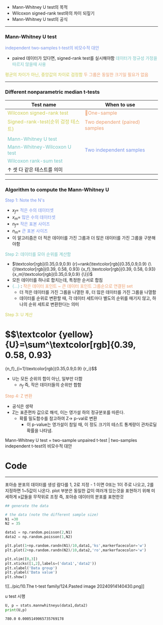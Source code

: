  - Mann-Whitney U test의 목적
 - Wilcoxon signed-rank test와의 차이 되짚기
 - Mann-Whitney U test의 공식

---
### Mann-Whitney U test

<span style="color:rgb(118, 147, 234)">independent two-samples t-test의 비모수적 대안</span>
- paired 데이터가 있다면, signed-rank test를 실시해야함
<span style="color:rgb(205, 205, 81)"></span>
<span style="color:rgb(116, 195, 194)">데이터가 정규성 가정을 따르지 않을때 사용</span>

<span style="color:rgb(205, 205, 81)">평균의 차이가 아닌, 중앙값의 차이로 검정함</span> <span style="color:rgb(236, 158, 111)">두 그룹은 동일한 크기일 필요가 없음</span>

---
### Different nonparametric median t-tests

| Test name                                                                  | When to use                                                                  |
| -------------------------------------------------------------------------- | ---------------------------------------------------------------------------- |
| <span style="color:rgb(205, 205, 81)">Wilcoxon signed-rank test</span>     | <span style="color:rgb(236, 158, 111)">One-sample</span>                    |
| <span style="color:rgb(205, 205, 81)">Signed-rank-test(순위 검정 테스트)</span>   | <span style="color:rgb(236, 158, 111)">Two dependent (paired) samples</span> |
|                                                                            |                                                                              |
| <span style="color:rgb(116, 195, 194)">Mann-Whitney U test</span>          |                                                                              |
| <span style="color:rgb(116, 195, 194)">Mann-Whitney-Wilcoxon U test</span> | <span style="color:rgb(118, 147, 234)">Two independent samples</span>        |
| <span style="color:rgb(116, 195, 194)">Wilcoxon rank-sum test</span>       |                                                                              |
| ↑ 셋 다 같은 테스트를 의미                                                           |                                                                              |

----
### Algorithm to compute the Mann-Whitney U

<span style="color:rgb(118, 147, 234)">Step 1: Note the N's</span> 
- $x_f=$ <span style="color:rgb(118, 147, 234)">적은 수의 데이터셋</span>
-  $x_m=$ <span style="color:rgb(118, 147, 234)"> 많은 수의 데이터셋</span>
- $n_f=$ <span style="color:rgb(118, 147, 234)">작은 표본 사이즈</span>
- $n_m=$ <span style="color:rgb(118, 147, 234)">큰 표본 사이즈</span> 
- 이 알고리즘은 더 적은 데이터를 가진 그룹과 더 많은 데이터를 가진 그룹을 구분해야함

<span style="color:rgb(116, 195, 194)">Step 2: 데이터를 모아 순위를 계산함</span> 
- $\textcolor[rgb]{0.35,0.9,0.9} {r}=rank(\textcolor[rgb]{0.35,0.9,0.9} {\{}\textcolor[rgb]{0.39, 0.58, 0.93} {x_f},\textcolor[rgb]{0.39, 0.58, 0.93} {x_m}\textcolor[rgb]{0.35,0.9,0.9} {\}})$
- 모든 데이터를 하나로 합치는데, 특정한 순서로 합침
- <span style="color:rgb(116, 195, 194)">{...}</span>  : <span style="color:rgb(236, 158, 111)">작은 데이터 포인트 ~ 큰 데이터 포인트 그룹순으로 연결된 set</span>
	- 더 적은 데이터를 가진 그룹을 나열한 후, 더 많은 데이터를 가진 그룹을 나열함
	- 데이터를 순위로 변환할 때, 각 데이터 세트마다 별도의 순위를 매기지 않고, 하나의 순위 세트로 변환한다는 의미

<span style="color:rgb(205, 205, 81)">Step 3: U 계산</span> 
# $$\textcolor {yellow}{U}=\sum^\textcolor[rgb]{0.39, 0.58, 0.93} 
{n_f}_{i=1}\textcolor[rgb]{0.35,0.9,0.9} {r_i}$$
- U는 모든 순위의 합이 아닌, 일부만 더함
	- $n_f$ 즉, 작은 데이터들의 순위만 합함

<span style="color:rgb(236, 158, 111)">Step 4: Z 변환</span> 
- 공식은 생략
- Z는 표준편차 값으로 해석, 이는 영가설 하의 정규분포를 따른다.
	- 확률 밀도함수를 참고하여 Z-> p-val로 변환
		- 이 p-value는 영가설이 참일 때, 이 정도 크기의 테스트 통계량이 관차로딜 확률을 나타냄.

Mann-Whitney U test = two-sample unpaired t-test | two-samples independent t-test의 비모수적 대안


# Code
---
포아송 분포의 데이터를 생성
람다를 1, 2로 지정 - 1 이면 0또는 1이 주로 나오고, 2를 지정하면 1~5값이 나온다.
plot 부분은 동일한 값이 여러개 있는것을 표현하기 위해 미세하게 x값들을 무작위로 조정
즉, 포아송 데이터의 분포를 표현한것
```python
## generate the data

# the data (note the different sample size)
N1 =30
N2 = 35

data1 = np.random.poisson(2,N1)
data2 = np.random.poisson(1,N2)

plt.plot(1+np.random.randn(N1)/10,data1,'ks',markerfacecolor='w')
plt.plot(2+np.random.randn(N2)/10,data2,'ro',markerfacecolor='w')

plt.xlim([0,3])
plt.xticks([1,2],labels=('data1','data2'))
plt.xlabel('Data group')
plt.ylabel('Data value')
plt.show()
```

![[../pic/10.The t-test family/124.Pasted image 20240914140430.png]]

u test 시행

```python
U, p = stats.mannwhitneyu(data1,data2)
print(U,p)
```

```
780.0 0.0005149065735769178
```